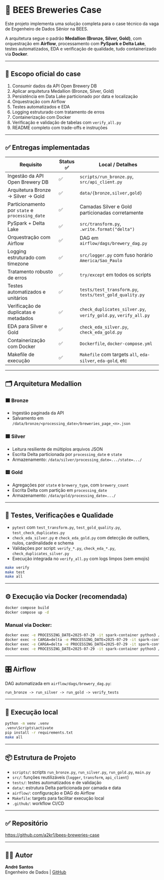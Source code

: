 # 🍺 BEES Breweries Case

Este projeto implementa uma solução completa para o case técnico da vaga de Engenheiro de Dados Sênior na BEES.

A arquitetura segue o padrão **Medallion (Bronze, Silver, Gold)**, com orquestração em **Airflow**, processamento com **PySpark e Delta Lake**, testes automatizados, EDA e verificação de qualidade, tudo containerizado via **Docker**.

---

## 📄 Escopo oficial do case

1. Consumir dados da API Open Brewery DB
2. Aplicar arquitetura Medallion (Bronze, Silver, Gold)
3. Persistência em Data Lake particionado por data e localização
4. Orquestração com Airflow
5. Testes automatizados e EDA
6. Logging estruturado com tratamento de erros
7. Containerização com Docker
8. Verificação e validação de tabelas com `verify_all.py`
9. README completo com trade-offs e instruções

---

## ✅ Entregas implementadas

| Requisito                                   | Status ✅ | Local / Detalhes                                                   |
|--------------------------------------------|-----------|----------------------------------------------------------------------|
| Ingestão da API Open Brewery DB            | ✅         | `scripts/run_bronze.py`, `src/api_client.py`                        |
| Arquitetura Bronze → Silver → Gold         | ✅         | `data/{bronze,silver,gold}`                                         |
| Particionamento por `state` e `processing_date` | ✅         | Camadas Silver e Gold particionadas corretamente                     |
| PySpark + Delta Lake                       | ✅         | `src/transform.py`, `.write.format("delta")`                      |
| Orquestração com Airflow                   | ✅         | DAG em `airflow/dags/brewery_dag.py`                                |
| Logging estruturado com timezone           | ✅         | `src/logger.py` com fuso horário `America/Sao_Paulo`                |
| Tratamento robusto de erros                | ✅         | `try/except` em todos os scripts                                   |
| Testes automatizados e unitários           | ✅         | `tests/test_transform.py`, `tests/test_gold_quality.py`            |
| Verificação de duplicatas e metadados      | ✅         | `check_duplicates_silver.py`, `verify_gold.py`, `verify_all.py`    |
| EDA para Silver e Gold                     | ✅         | `check_eda_silver.py`, `check_eda_gold.py`                          |
| Containerização com Docker                 | ✅         | `Dockerfile`, `docker-compose.yml`                                  |
| Makefile de execução                       | ✅         | `Makefile` com targets `all`, `eda-silver`, `eda-gold`, etc         |

---

## 🗂️ Arquitetura Medallion

### 🟫 Bronze
- Ingestão paginada da API
- Salvamento em `/data/bronze/<processing_date>/breweries_page_<n>.json`

### 🟪 Silver
- Leitura resiliente de múltiplos arquivos JSON
- Escrita Delta particionada por `processing_date` e `state`
- Armazenamento: `/data/silver/processing_date=.../state=.../`

### 🟨 Gold
- Agregações por `state` e `brewery_type`, com `brewery_count`
- Escrita Delta com partição em `processing_date`
- Armazenamento: `/data/gold/processing_date=.../`

---

## 🧪 Testes, Verificações e Qualidade

- `pytest` com `test_transform.py`, `test_gold_quality.py`, `test_check_duplicates.py`
- `check_eda_silver.py` e `check_eda_gold.py` com detecção de outliers, nulos, cardinalidade e schema
- Validações por script: `verify_*.py`, `check_eda_*.py`, `check_duplicates_silver.py`
- Execução integrada no `verify_all.py` com logs limpos (sem emojis)

```bash
make verify
make test
make all
```

---

## ⚙️ Execução via Docker (recomendada)

```bash
docker compose build
docker compose up -d
```

### Manual via Docker:

```bash
docker exec -e PROCESSING_DATE=2025-07-29 -it spark-container python3 /home/project/scripts/run_bronze.py
docker exec -e CARGA=delta -e PROCESSING_DATE=2025-07-29 -it spark-container python3 /home/project/scripts/run_silver.py
docker exec -e CARGA=delta -e PROCESSING_DATE=2025-07-29 -it spark-container python3 /home/project/scripts/run_gold.py
docker exec -e PROCESSING_DATE=2025-07-29 -it spark-container python3 /home/project/tests/verify_all.py
```

---

## 🎛️ Airflow

DAG automatizada em `airflow/dags/brewery_dag.py`:

```text
run_bronze -> run_silver -> run_gold -> verify_tests
```

---

## 🧵 Execução local

```bash
python -m venv .venv
.venv\Scripts\activate
pip install -r requirements.txt
make all
```

---

## 📦 Estrutura de Projeto

- `scripts/`: scripts `run_bronze.py`, `run_silver.py`, `run_gold.py`, `main.py`
- `src/`: funções reutilizáveis (`logger`, `transform`, `api_client`)
- `tests/`: testes automatizados e de validação
- `data/`: estrutura Delta particionada por camada e data
- `airflow/`: configuração e DAG do Airflow
- `Makefile`: targets para facilitar execução local
- `.github/`: workflow CI/CD

---

## ✅ Repositório

https://github.com/a2kr1/bees-breweries-case

---

## 👨‍💻 Autor

**André Santos**  
Engenheiro de Dados | [GitHub](https://github.com/a2kr1)